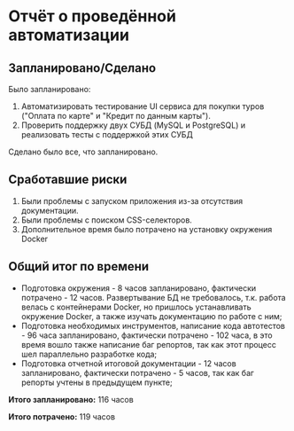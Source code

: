 # Отчёт о проведённой автоматизации

## Запланировано/Сделано

Было запланировано:
1. Автоматизировать тестирование UI сервиса для покупки туров ("Оплата по карте" и "Кредит по данным карты").
2. Проверить поддержку двух СУБД (MySQL и PostgreSQL) и реализовать тесты с поддержкой этих СУБД

Сделано было все, что запланировано.

## Сработавшие риски
1. Были проблемы с запуском приложения из-за отсутствия документации. 
2. Были проблемы с поиском CSS-селекторов.
3. Дополнительное время было потрачено на установку окружения Docker

## Общий итог по времени 

- Подготовка окружения - 8 часов запланировано, фактически потрачено - 12 часов. Развертывание БД не требовалось, т.к. работа велась с контейнерами Docker, но пришлось устанавливать окружение Docker, а также изучать документацию по работе с ним;
- Подготовка необходимых инструментов, написание кода автотестов - 96 часа запланировано, фактически потрачено - 102 часа, в это время вошло также написание баг репортов, так как этот процесс шел параллельно разработке кода;
- Подготовка отчетной итоговой документации - 12 часов запланировано, фактически потрачено - 5 часов, так как баг репорты учтены в предыдущем пункте;

**Итого запланировано:** 116 часов

**Итого потрачено:** 119 часов
